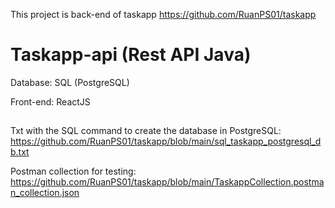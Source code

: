 This project is back-end of taskapp
https://github.com/RuanPS01/taskapp

# Taskapp-api (Rest API Java)

Database: SQL (PostgreSQL)

Front-end: ReactJS

##
Txt with the SQL command to create the database in PostgreSQL: 
https://github.com/RuanPS01/taskapp/blob/main/sql_taskapp_postgresql_db.txt

Postman collection for testing: https://github.com/RuanPS01/taskapp/blob/main/TaskappCollection.postman_collection.json

